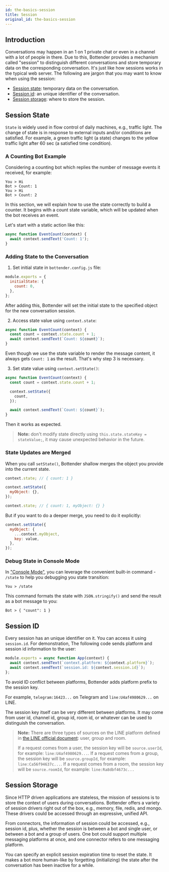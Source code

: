 ```yaml
---
id: the-basics-session
title: Session
original_id: the-basics-session
---
```


## Introduction

Conversations may happen in an 1 on 1 private chat or even in a channel with a lot of people in there. Due to this, Bottender provides a mechanism called "session" to distinguish different conversations and store temporary data on the corresponding conversation. It's just like how sessions works in the typical web server. The following are jargon that you may want to know when using the session:

- [Session state](the-basics-session.md#session-state): temporary data on the conversation.
- [Session id](the-basics-session.md#session-id): an unique identifier of the conversation.
- [Session storage](the-basics-session.md#session-storage): where to store the session.

## Session State

`State` is widely used in flow control of daily machines, e.g., traffic light. The change of state is in response to external inputs and/or conditions are satisfied. For example, a green traffic light (a state) changes to the yellow traffic light after 60 sec (a satisfied time condition).

### A Counting Bot Example

Considering a counting bot which replies the number of message events it received, for example:

```
You > Hi
Bot > Count: 1
You > Hi
Bot > Count: 2
```

In this section, we will explain how to use the state correctly to build a counter. It begins with a count state variable, which will be updated when the bot receives an event.

Let's start with a static action like this:

```js
async function EventCount(context) {
  await context.sendText('Count: 1');
}
```

### Adding State to the Conversation

1. Set initial state in `bottender.config.js` file:

```js
module.exports = {
  initialState: {
    count: 0,
  },
};
```

After adding this, Bottender will set the initial state to the specified object for the new conversation session.

2. Access state value using `context.state`:

```js
async function EventCount(context) {
  const count = context.state.count + 1;
  await context.sendText(`Count: ${count}`);
}
```

Even though we use the state variable to render the message content, it always gets `Count: 1` as the result. That's why step 3 is necessary.

3. Set state value using `context.setState()`:

```js
async function EventCount(context) {
  const count = context.state.count + 1;

  context.setState({
    count,
  });

  await context.sendText(`Count: ${count}`);
}
```

Then it works as expected.

> **Note:** don't modify state directly using `this.state.stateKey = stateValue;`, it may cause unexpected behavior in the future.

### State Updates are Merged

When you call `setState()`, Bottender shallow merges the object you provide into the current state.

```js
context.state; // { count: 1 }

context.setState({
  myObject: {},
});

context.state; // { count: 1, myObject: {} }
```

But if you want to do a deeper merge, you need to do it explicitly:

```js
context.setState({
  myObject: {
    ...context.myObject,
    key: value,
  },
});
```

### Debug State in Console Mode

In ["Console Mode"](the-basics-console-mode.md), you can leverage the convenient built-in command - `/state` to help you debugging you state transition:

```
You > /state
```

This command formats the state with `JSON.stringify()` and send the result as a bot message to you:

```
Bot > { "count": 1 }
```

## Session ID

Every session has an unique identifier on it. You can access it using `session.id`. For demonstration, The following code sends platform and session id information to the user:

```js
module.exports = async function App(context) {
  await context.sendText(`context.platform: ${context.platform}`);
  await context.sendText(`session.id: ${context.session.id}`);
};
```

To avoid ID conflict between platforms, Bottender adds platform prefix to the session key.

For example, `telegram:16423...` on Telegram and `line:U4af4980629...` on LINE.

The session key itself can be very different between platforms. It may come from user id, channel id, group id, room id, or whatever can be used to distinguish the conversation.

> **Note:** There are three types of sources on the LINE platform defined in [the LINE official document](https://developers.line.biz/en/reference/messaging-api/#common-properties): user, group and room.
>
> If a request comes from a user, the session key will be `source.userId`, for example: `line:U4af4980629...`.
> If a request comes from a group, the session key will be `source.groupId`, for example: `line:Ca56f94637c...`.
> If a request comes from a room, the session key will be `source.roomId`, for example: `line:Ra8dbf4673c...`

## Session Storage

Since HTTP driven applications are stateless, the mission of sessions is to store the context of users during conversations. Bottender offers a variety of session drivers right out of the box, e.g., memory, file, redis, and mongo. These drivers could be accessed through an expressive, unified API.

From connectors, the information of session could be accessed, e.g., session id,
plus, whether the session is between a bot and single user, or between a bot and a group of users. One bot could support multiple messaging platforms at once, and one connector refers to one messaging platform.

You can specify an explicit session expiration time to reset the state. It makes a bot more human-like by forgetting (initializing) the state after the conversation has been inactive for a while.

